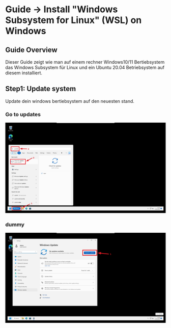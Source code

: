 # Guide -> Install "Windows Subsystem for Linux" (WSL) on Windows

## Guide Overview
Dieser Guide zeigt wie man auf einem rechner Windows10/11 Bertiebsystem das Windows Subsystem für Linux und ein Ubuntu 20.04 Betriebsystem auf diesem installiert.

## Step1: Update system
Update dein windows bertiebsystem auf den neuesten stand.

### Go to updates
![Image](https://github.com/GeraldLeikam/tutorials/blob/master/images/windows/windows_11_go_to_updates.png)
### dummy
![Image](https://github.com/GeraldLeikam/tutorials/blob/master/images/windows/windows_11_check_for_updates.png)